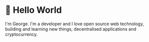 # :wave: Hello World

I'm George. I'm a developer and I love open source web technology, building and learning new things, decentralised applications and cryptocurrency.
